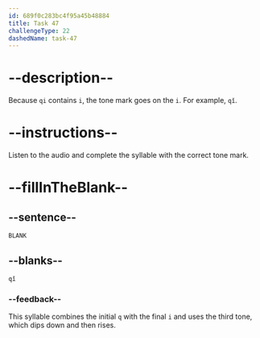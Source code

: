 ```yaml
---
id: 689f0c283bc4f95a45b48884
title: Task 47
challengeType: 22
dashedName: task-47
---
```


<!-- (Audio) A: qǐ -->

# --description--

Because `qi` contains `i`, the tone mark goes on the `i`. For example, `qǐ`.

# --instructions--

Listen to the audio and complete the syllable with the correct tone mark.

# --fillInTheBlank--

## --sentence--

`BLANK`

## --blanks--

`qǐ`

### --feedback--

This syllable combines the initial `q` with the final `i` and uses the third tone, which dips down and then rises.
